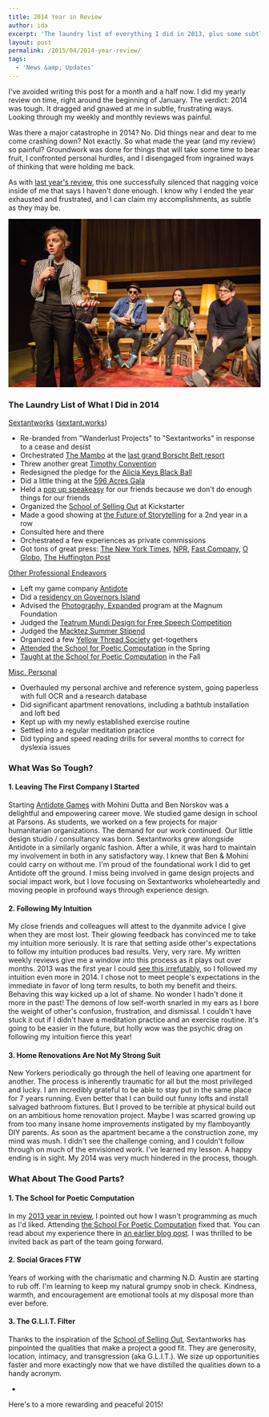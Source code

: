 ```yaml
---
title: 2014 Year in Review
author: ida
excerpt: 'The laundry list of everything I did in 2013, plus some subtle observations about how I work and all the small things I was grateful for. '
layout: post
permalink: /2015/04/2014-year-review/
tags:
  - 'News &amp; Updates'
---
```


I've avoided writing this post for a month and a half now. I did my yearly review on time, right around the beginning of January. The verdict: 2014 was tough. It dragged and gnawed at me in subtle, frustrating ways. Looking through my weekly and monthly reviews was painful. 

Was there a major catastrophe in 2014? No. Did things near and dear to me come crashing down? Not exactly. So what made the year (and my review) so painful? Groundwork was done for things that will take some time to bear fruit, I confronted personal hurdles, and I disengaged from ingrained ways of thinking that were holding me back.

As with [last year's review](http://uncommonplaces.com/2014/01/2013-year-review/), this one successfully silenced that nagging voice inside of me that says I haven't done enough. I know why I ended the year exhausted and frustrated, and I can claim my accomplishments, as subtle as they may be.

![Govenors Island Residency](/images/2015/Wanderlust-SchoolOfSellingOut-19sm.jpg)

### The Laundry List of What I Did in 2014

<span style="text-decoration: underline;">Sextantworks</span> ([sextant.works](http://sextant.works/))

 * Re-branded from "Wanderlust Projects" to "Sextantworks" in response to a cease and desist
 * Orchestrated [The Mambo](http://uncommonplaces.com/2014/06/wanderlust-borscht-belt-kutchers/) at the [last grand Borscht Belt resort](http://gothamist.com/2014/05/21/kutshers_photos.php)
  * Threw another great [Timothy Convention](https://twitter.com/hashtag/TimCon30?src=hash)
  * Redesigned the pledge for the [Alicia Keys Black Ball](http://keepachildalive.org/black-ball/)
  * Did a little thing at the [596 Acres Gala](http://596acres.org/donate/gala/)
  * Held a [pop up speakeasy](http://www.nytimes.com/2014/12/28/nyregion/they-say-art-is-dead-in-new-york-theyre-wrong.html?_r=0) for our friends because we don't do enough things for our friends
  * Organized the [School of Selling Out](http://sextant.works/sso/sellingout.php) at Kickstarter
  * Made a good showing at [the Future of Storytelling](http://futureofstorytelling.org/summit/) for a 2nd year in a row
  *  Consulted here and there
  * Orchestrated a few experiences as private commissions
  * Got tons of great press: [The New York Times](http://www.nytimes.com/2014/12/28/nyregion/they-say-art-is-dead-in-new-york-theyre-wrong.html), [NPR](http://www.npr.org/event/music/320741516/on-a-magical-mystery-tour-with-hassan-hakmoun), [Fast Company](http://www.fastcompany.com/3031330/innovation-agents/this-companys-business-plan-includes-trespassing), [O Globo](http://oglobo.globo.com/cultura/uma-noite-transformadora-em-sao-paulo-13981220), [The Huffington Post](http://www.huffingtonpost.com/2014/05/21/heres-what-happens-when-n_n_5319604.html)

<span style="text-decoration: underline;">Other Professional Endeavors</span>

* Left my game company [Antidote](http://playistheantidote.com/)
* Did a [residency on Governors Island](http://micro-un.org/)
* Advised the [Photography, Expanded](http://magnumfoundation.org/photoex/) program at the Magnum Foundation
* Judged the [Teatrum Mundi Design for Free Speech Competition](http://designingforfreespeech.org/)
* Judged the [Macktez Summer Stipend](http://www.macktez.com/stipend/)
* Organized a few [Yellow Thread Society](http://yellowthreadsociety.org/) get-togethers
* [Attended](http://uncommonplaces.com/2014/06/school-poetic-computation/) [the School for Poetic Computation](http://sfpc.io/) in the Spring
* [Taught at the School for Poetic Computation](https://sfpc.hackpad.com/collection/rzM5ub4vZWm) in the Fall

<span style="text-decoration: underline;">Misc. Personal </span>

* Overhauled my personal archive and reference system, going paperless with full OCR and a research database
* Did significant apartment renovations, including a bathtub installation and loft bed
* Kept up with my newly established exercise routine
* Settled into a regular meditation practice
* Did typing and speed reading drills for several months to correct for dyslexia issues

### What Was So Tough?

#### 1. Leaving The First Company I Started

Starting [Antidote Games](http://playistheantidote.com/) with Mohini Dutta and Ben Norskov was a delightful and empowering career move. We studied game design in school at Parsons. As students, we worked on a few projects for major humanitarian organizations. The demand for our work continued. Our little design studio / consultancy was born. Sextantworks grew alongside Antidote in a similarly organic fashion. After a while, it was hard to maintain my involvement in both in any satisfactory way. I knew that Ben & Mohini could carry on without me. I'm proud of the foundational work I did to get Antidote off the ground. I miss being involved in game design projects and social impact work, but I love focusing on Sextantworks wholeheartedly and moving people in profound ways through experience design.  

#### 2. Following My Intuition

My close friends and colleagues will attest to the dyanmite advice I give when they are most lost. Their glowing feedback has convinced me to take my intuition more seriously. It is rare that setting aside other's expectations to follow my intuition produces bad results. Very, very rare. My written weekly reviews give me a window into this process as it plays out over months. 2013 was the first year I could [see this irrefutably](http://uncommonplaces.com/2014/01/2013-year-review/), so I followed my intuition even more in 2014. I chose not to meet people's expectations in the immediate in favor of long term results, to both my benefit and theirs. Behaving this way kicked up a lot of shame. No wonder I hadn't done it more in the past! The demons of low self-worth snarled in my ears as I bore the weight of other's confusion, frustration, and dismissal. I couldn't have stuck it out if I didn't have a meditation practice and an exercise routine. It's going to be easier in the future, but holly wow was the psychic drag on following my intuition fierce this year!

#### 3. Home Renovations Are Not My Strong Suit

New Yorkers periodically go through the hell of leaving one apartment for another. The process is inherently traumatic for all but the most privileged and lucky. I am incredibly grateful to be able to stay put in the same place for 7 years running. Even better that I can build out funny lofts and install salvaged bathroom fixtures. But I proved to be terrible at physical build out on an ambitious home renovation project. Maybe I was scarred growing up from too many insane home improvements instigated by my flamboyantly DIY parents. As soon as the apartment became a the construction zone, my mind was mush. I didn't see the challenge coming, and I couldn't follow through on much of the envisioned work. I've learned my lesson. A happy ending is in sight. My 2014 was very much hindered in the process, though. 

### What About The Good Parts?

#### 1. The School for Poetic Computation
In my [2013 year in review](http://uncommonplaces.com/2014/01/2013-year-review/), I pointed out how I wasn't programming as much as I'd liked. Attending [the School For Poetic Computation](http://sfpc.io/) fixed that. You can read about my experience there in [an earlier blog post](http://uncommonplaces.com/2014/06/school-poetic-computation/). I was thrilled to be invited back as part of the team going forward.

#### 2. Social Graces FTW
Years of working with the charismatic and charming N.D. Austin are starting to rub off. I'm learning to keep my natural grumpy snob in check. Kindness, warmth, and encouragement are emotional tools at my disposal more than ever before.

#### 3. The G.L.I.T. Filter
Thanks to the inspiration of the [School of Selling Out](http://sextant.works/sso/sellingout.php), Sextantworks has pinpointed the qualities that make a project a good fit. They are generosity, location, intimacy, and transgression (aka G.L.I.T.). We size up opportunities faster and more exactingly now that we have distilled the qualities down to a handy acronym.

-

Here's to a more rewarding and peaceful 2015!




